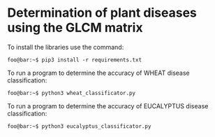 # Determination of plant diseases using the GLCM matrix

To install the libraries use the command:
```console
foo@bar:~$ pip3 install -r requirements.txt
```

To run a program to determine the accuracy of WHEAT disease classification:
```console
foo@bar:~$ python3 wheat_classificator.py
```

To run a program to determine the accuracy of EUCALYPTUS disease classification:
```console
foo@bar:~$ python3 eucalyptus_classificator.py
```